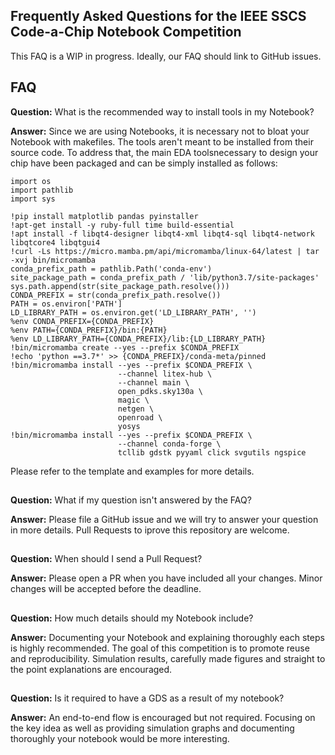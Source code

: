 ## Frequently Asked Questions for the IEEE SSCS Code-a-Chip Notebook Competition

This FAQ is a WIP in progress. Ideally, our FAQ should link to GitHub issues.

## FAQ
**Question:** What is the recommended way to install tools in my Notebook?

**Answer:** Since we are using Notebooks, it is necessary not to bloat your Notebook with makefiles. The tools aren't meant to be installed from their source code. To address that, the main EDA toolsnecessary to design your chip  have been packaged and can be simply installed as follows:

```
import os
import pathlib
import sys

!pip install matplotlib pandas pyinstaller
!apt-get install -y ruby-full time build-essential
!apt install -f libqt4-designer libqt4-xml libqt4-sql libqt4-network libqtcore4 libqtgui4
!curl -Ls https://micro.mamba.pm/api/micromamba/linux-64/latest | tar -xvj bin/micromamba
conda_prefix_path = pathlib.Path('conda-env')
site_package_path = conda_prefix_path / 'lib/python3.7/site-packages'
sys.path.append(str(site_package_path.resolve()))
CONDA_PREFIX = str(conda_prefix_path.resolve())
PATH = os.environ['PATH']
LD_LIBRARY_PATH = os.environ.get('LD_LIBRARY_PATH', '')
%env CONDA_PREFIX={CONDA_PREFIX}
%env PATH={CONDA_PREFIX}/bin:{PATH}
%env LD_LIBRARY_PATH={CONDA_PREFIX}/lib:{LD_LIBRARY_PATH}
!bin/micromamba create --yes --prefix $CONDA_PREFIX
!echo 'python ==3.7*' >> {CONDA_PREFIX}/conda-meta/pinned
!bin/micromamba install --yes --prefix $CONDA_PREFIX \
                        --channel litex-hub \
                        --channel main \
                        open_pdks.sky130a \
                        magic \
                        netgen \
                        openroad \
                        yosys
!bin/micromamba install --yes --prefix $CONDA_PREFIX \
                        --channel conda-forge \
                        tcllib gdstk pyyaml click svgutils ngspice
```
Please refer to the template and examples for more details.
##
**Question:** What if my question isn't answered by the FAQ?

**Answer:** Please file a GitHub issue and we will try to answer your question in more details. Pull Requests to iprove this repository are welcome.
##
**Question:** When should I send a Pull Request?

**Answer:** Please open a PR when you have included all your changes. Minor changes will be accepted before the deadline.
##
**Question:** How much details should my Notebook include?

**Answer:** Documenting your Notebook and explaining thoroughly each steps is highly recommended. The goal of this competition is to promote reuse and reproducibility. Simulation results, carefully made figures and straight to the point explanations are encouraged.
##
**Question:** Is it required to have a GDS as a result of my notebook?

**Answer:** An end-to-end flow is encouraged but not required. Focusing on the key idea as well as providing simulation graphs and documenting thoroughly your notebook would be more interesting.
